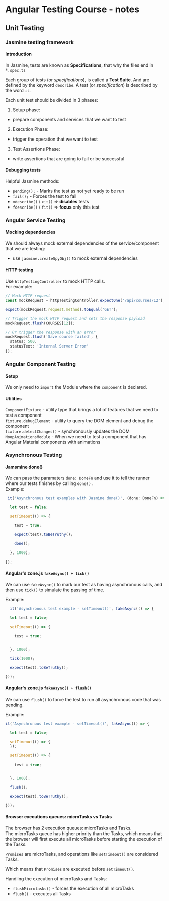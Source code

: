 # Angular Testing Course - notes

## Unit Testing

### Jasmine testing framework

#### Introduction

In Jasmine, tests are known as **Specifications**, that why the files end in `*.spec.ts`

Each group of tests (or *specifications*), is called a **Test Suite**. And are defined by the keyword `describe`. A
test (or _specification_) is described by the word `it`.

Each unit test should be divided in 3 phases:

1. Setup phase:

* prepare components and services that we want to test

2. Execution Phase:

* trigger the operation that we want to test

3. Test Assertions Phase:

* write assertions that are going to fail or be successful

#### Debugging tests

Helpful Jasmine methods:

* `pending();` - Marks the test as not yet ready to be run
* `fail();` - Forces the test to fail
* `xdescribe()` / `xit()` => **disables** tests
* `fdescribe()` / `fit()` => **focus** only this test

### Angular Service Testing

#### Mocking dependencies

We should always mock external dependencies of the service/component that we are testing:

* use `jasmine.createSpyObj()` to mock external dependencies

#### HTTP testing

Use `httpTestingController` to mock HTTP calls. <br>For example:

```typescript
// Mock HTTP request
const mockRequest = httpTestingController.expectOne('/api/courses/12');

expect(mockRequest.request.method).toEqual('GET');

// Trigger the mock HTTP request and sets the response payload
mockRequest.flush(COURSES[12]);

// Or trigger the response with an error
mockRequest.flush('Save course failed', {
  status: 500,
  statusText: 'Internal Server Error'
});
```

### Angular Component Testing

#### Setup

We only need to `import` the Module where the `component` is declared.

#### Utilities

`ComponentFixture` - utility type that brings a lot of features that we need to test a component <br>
`fixture.debugElement` - utility to query the DOM element and debug the component <br>
`fixture.detectChanges()` - synchronously updates the DOM <br>
`NoopAnimationsModule` - When we need to test a component that has Angular Material components with animations

### Asynchronous Testing

#### Jamsmine done()

We can pass the paramaters `done: DoneFn` and use it to tell the runner where our tests finishes by calling `done()`
. <br>
Example:

```typescript
 it('Asynchronous test examples with Jasmine done()', (done: DoneFn) => {

  let test = false;

  setTimeout(() => {

    test = true;

    expect(test).toBeTruthy();

    done();

  }, 1000);

});
```

#### Angular's zone.js `fakeAsync() + tick()`

We can use `fakeAsync()` to mark our test as having asynchronous calls, and then use `tick()` to simulate the passing of
time.

Example:

```typescript
  it('Asynchronous test example - setTimeout()', fakeAsync(() => {

  let test = false;

  setTimeout(() => {

    test = true;


  }, 1000);

  tick(1000);

  expect(test).toBeTruthy();

}));
```

#### Angular's zone.js `fakeAsync() + flush()`

We can use `flush()` to force the test to run all asynchronous code that was pending.

Example:

```typescript
it('Asynchronous test example - setTimeout()', fakeAsync(() => {

  let test = false;

  setTimeout(() => {
  });

  setTimeout(() => {

    test = true;


  }, 1000);

  flush();

  expect(test).toBeTruthy();

}));
```

#### Browser executions queues: microTasks vs Tasks

The browser has 2 execution queues: microTasks and Tasks.<br>
The microTasks queue has higher priority than the Tasks, which means that the browser will first execute all microTasks
before starting the execution of the Tasks.

`Promises` are microTasks, and operations like `setTimeout()` are considered Tasks.

Which means that `Promises` are executed before `setTimeout()`.

Handling the execution of microTasks and Tasks:

* `flushMicrotasks()` - forces the execution of all microTasks<br>
* `flush()` - executes all Tasks

